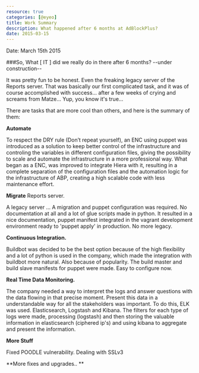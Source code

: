 ```yaml
---
resource: true
categories: [@eyeo]
title: Work Summary
description: What happened after 6 months at AdBlockPlus?
date: 2015-03-15
---
```


Date: March 15th 2015

###So, What [ IT ] did we really do in there after 6 months? 
--under construction--

It was pretty fun to be honest. Even the freaking legacy server of the Reports server. That was basically our first complicated task, and it was of course accomplished with success... after a few weeks of crying and screams from Matze... Yup, you know it's true... 

There are tasks that are more cool than others, and here is the summary of them: 

**Automate**

To respect the DRY rule (Don’t repeat yourself), an ENC using puppet was introduced as a solution to keep better control of the infrastructure and controling the variables in different configuration files, giving the possibility to scale and automate the infrastructure in a more professional way. What began as a ENC, was improved to integrate Hiera with it, resulting in a complete separation of the configuration files and the automation logic for the infrastructure of ABP, creating a high scalable code with less maintenance effort. 


**Migrate** Reports server. 

A legacy server ... A migration and puppet configuration was required. No documentation at all and a lot of glue scripts made in python. It resulted in a nice documentation, puppet manifest integrated in the vagrant development environment ready to 'puppet apply' in production. No more legacy.


**Continuous Integration.** 

Buildbot was decided to be the best option because of the high flexibility and a lot of python is used in the company, which made the integration with buildbot more natural. Also because of popularity. The build master and build slave manifests for puppet were made. Easy to configure now.


**Real Time Data Monitoring.**

The company needed a way to interpret the logs and answer questions with the data flowing in that precise moment. Present this data in a understandable way for all the stakeholders was important. To do this, ELK was used. Elasticsearch, Logstash and Kibana. The filters for each type of logs were made, processing (logstash) and then storing the valuable information in elasticsearch (ciphered ip's) and using kibana to aggregate and present the information.

**More Stuff**

Fixed POODLE vulnerability. Dealing with SSLv3

**More fixes and upgrades.. **

